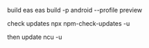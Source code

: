build eas
eas build -p android --profile preview

check updates
npx npm-check-updates -u

then update
ncu -u